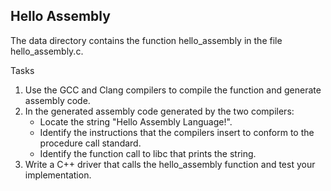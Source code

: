 ## Hello Assembly
The data directory contains the function hello_assembly in the file hello_assembly.c.

Tasks

1. Use the GCC and Clang compilers to compile the function and generate assembly code.
2. In the generated assembly code generated by the two compilers:
    - Locate the string "Hello Assembly Language!".
    - Identify the instructions that the compilers insert to conform to the procedure call standard.
    - Identify the function call to libc that prints the string.
3. Write a C++ driver that calls the hello_assembly function and test your implementation.